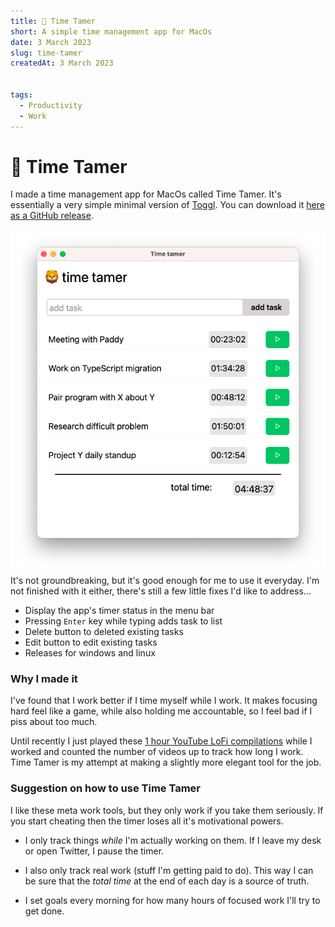 ```yaml
---
title: 🦁 Time Tamer
short: A simple time management app for MacOs
date: 3 March 2023
slug: time-tamer
createdAt: 3 March 2023


tags:
  - Productivity
  - Work
---
```


# 🦁 Time Tamer 

I made a time management app for MacOs called Time Tamer. It's essentially a very simple minimal version of [Toggl](https://toggl.com/). You can download it [here as a GitHub release](https://github.com/PaulTreanor/time-tamer/releases/tag/v1.0). 

<img  src="/time-tamer-demo.png" alt="Time Tamer">
It's not groundbreaking, but it's good enough for me to use it everyday. I'm not finished with it either, there's still a few little fixes I'd like to address...

- Display the app's timer status in the menu bar
- Pressing `Enter` key while typing adds task to list
- Delete button to deleted existing tasks
- Edit button to edit existing tasks
- Releases for windows and linux

### Why I made it 
I've found that <span class="font-bold"> I work better if I time myself while I work</span>. It makes focusing hard feel like a game, while also holding me accountable, so I feel bad if I piss about too much. 

Until recently I just played these [1 hour YouTube LoFi compilations](https://www.youtube.com/watch?v=lTRiuFIWV54) while I worked and counted the number of videos up to track how long I work. Time Tamer is my attempt at making a slightly more elegant tool for the job. 

### Suggestion on how to use Time Tamer 
I like these <span class="italic">meta<span> work tools, but they only work if you take them seriously. If you start cheating then the timer loses all it's motivational powers.

- <span class="font-bold">I only track things *while* I'm actually working on them</span>. If I leave my desk or open Twitter, I pause the timer.  

- I also <span class="font-bold">only track real work</span> (stuff I'm getting paid to do). This way I can be sure that the *total time* at the end of each day is a source of truth.  

- I set goals every morning for how many hours of focused work I'll try to get done.




